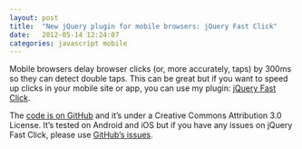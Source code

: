 ```yaml
---
layout: post
title:  "New jQuery plugin for mobile browsers: jQuery Fast Click"
date:   2012-05-14 12:24:07
categories: javascript mobile
---
```


Mobile browsers delay browser clicks (or, more accurately, taps) by 300ms so they can detect double taps. This can be great but if you want to speed up clicks in your mobile site or app, you can use my plugin: [jQuery Fast Click](http://dave1010.github.com/jquery-fast-click/).

The [code is on GitHub](https://github.com/dave1010/jquery-fast-click) and it’s under a Creative Commons Attribution 3.0 License. It’s tested on Android and iOS but if you have any issues on jQuery Fast Click, please use [GitHub’s issues](https://github.com/dave1010/jquery-fast-click/issues).
